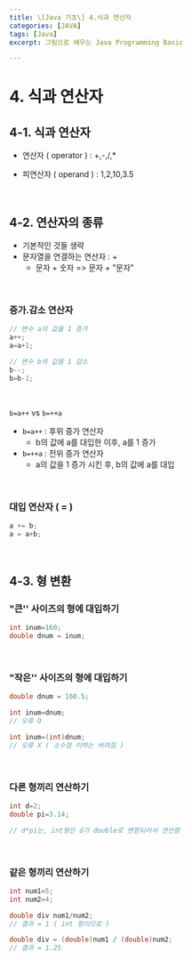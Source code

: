 ```yaml
---
title: \[Java 기초\] 4.식과 연산자
categories: [JAVA]
tags: [Java]
excerpt: 그림으로 배우는 Java Programming Basic

---
```


<script src="https://cdn.mathjax.org/mathjax/latest/MathJax.js?config=TeX-AMS-MML_HTMLorMML" type="text/javascript"></script>

# 4. 식과 연산자

## 4-1. 식과 연산자

- 연산자 ( operator ) : +,-,/,*

- 피연산자 ( operand ) : 1,2,10,3.5

<br>

## 4-2. 연산자의 종류

- 기본적인 것들 생략
- 문자열을 연결하는 연산자 : +
  - 문자 + 숫자 => 문자 + "문자"

<br>

### 증가.감소 연산자

```java
// 변수 a의 값을 1 증가
a++;
a=a+1;

// 변수 b의 값을 1 감소
b--;
b=b-1;
```

<br>

`b=a++` vs `b=++a`

- `b=a++` : 후위 증가 연산자
  - b의 값에 a를 대입한 이후, a를 1 증가
- `b=++a` : 전위 증가 연산자
  - a의 값을 1 증가 시킨 후, b의 값에 a를 대입

<br>

### 대입 연산자 ( = )

```java
a += b;
a = a+b;
```

<br>

## 4-3. 형 변환

### "큰'' 사이즈의 형에 대입하기

```java
int inum=160;
double dnum = inum;
```

<br>

### "작은'' 사이즈의 형에 대입하기

```java
double dnum = 160.5;

int inum=dnum; 
// 오류 O

int inum=(int)dnum; 
// 오류 X ( 소수점 이하는 버려짐 )
```

<br>

### 다른 형끼리 연산하기

```java
int d=2;
double pi=3.14;

// d*pi는, int형인 d가 double로 변환되어서 연산함
```

<br>

### 같은 형끼리 연산하기

```java
int num1=5;
int num2=4;

double div num1/num2;
// 결과 = 1 ( int 형이므로 )

double div = (double)num1 / (double)num2;
// 결과 = 1.25
```
